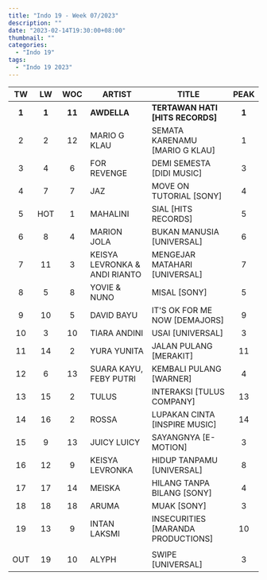 ```yaml
---
title: "Indo 19 - Week 07/2023"
description: ""
date: "2023-02-14T19:30:00+08:00"
thumbnail: ""
categories:
  - "Indo 19"
tags:
  - "Indo 19 2023"
---
```

<!--more-->
|TW|LW|WOC|ARTIST|TITLE|PEAK|
|:----:|:----:|:----:|----|----|:----:|
|**1**|**1**|**11**|**AWDELLA**|**TERTAWAN HATI [HITS RECORDS]**|**1**|
|2|2|12|MARIO G KLAU|SEMATA KARENAMU [MARIO G KLAU]|1|
|3|4|6|FOR REVENGE|DEMI SEMESTA [DIDI MUSIC]|3|
|4|7|7|JAZ|MOVE ON TUTORIAL [SONY]|4|
|5|HOT|1|MAHALINI|SIAL [HITS RECORDS]|5|
|6|8|4|MARION JOLA|BUKAN MANUSIA [UNIVERSAL]|6|
|7|11|3|KEISYA LEVRONKA & ANDI RIANTO|MENGEJAR MATAHARI [UNIVERSAL]|7|
|8|5|8|YOVIE & NUNO|MISAL [SONY]|5|
|9|10|5|DAVID BAYU|IT'S OK FOR ME NOW [DEMAJORS]|9|
|10|3|10|TIARA ANDINI|USAI [UNIVERSAL]|3|
|11|14|2|YURA YUNITA|JALAN PULANG [MERAKIT]|11|
|12|6|13|SUARA KAYU, FEBY PUTRI|KEMBALI PULANG [WARNER]|4|
|13|15|2|TULUS|INTERAKSI [TULUS COMPANY]|13|
|14|16|2|ROSSA|LUPAKAN CINTA [INSPIRE MUSIC]|14|
|15|9|13|JUICY LUICY|SAYANGNYA [E-MOTION]|3|
|16|12|9|KEISYA LEVRONKA|HIDUP TANPAMU [UNIVERSAL]|8|
|17|17|14|MEISKA|HILANG TANPA BILANG [SONY]|4|
|18|18|18|ARUMA|MUAK [SONY]|3|
|19|13|9|INTAN LAKSMI|INSECURITIES [MARANDA PRODUCTIONS]|10|
| | | | | | |
|OUT|19|10|ALYPH|SWIPE [UNIVERSAL]|3|